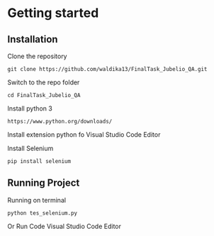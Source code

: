 # Getting started

## Installation

Clone the repository

    git clone https://github.com/waldika13/FinalTask_Jubelio_QA.git

Switch to the repo folder
    
    cd FinalTask_Jubelio_QA

Install python 3
    
    https://www.python.org/downloads/

Install extension python fo Visual Studio Code Editor

Install Selenium

    pip install selenium

## Running Project

Running on terminal

    python tes_selenium.py

Or Run Code Visual Studio Code Editor
